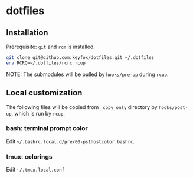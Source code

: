 # dotfiles

## Installation

Prerequisite: `git` and `rcm` is installed.

```bash
git clone git@github.com:keyfox/dotfiles.git ~/.dotfiles
env RCRC=~/.dotfiles/rcrc rcup
```

NOTE: The submodules will be pulled by `hooks/pre-up` during `rcup`.

## Local customization

The following files will be copied from `_copy_only` directory
by `hooks/post-up`, which is run by `rcup`.

### bash: terminal prompt color

Edit `~/.bashrc.local.d/pre/00-ps1hostcolor.bashrc`.

### tmux: colorings

Edit `~/.tmux.local.conf`

